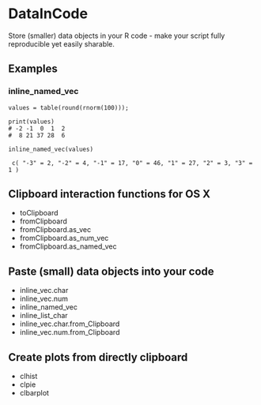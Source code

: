 # DataInCode

Store (smaller) data objects in your R code - make your script fully reproducible  yet easily sharable. 

## Examples
### inline_named_vec

``` 
values = table(round(rnorm(100))); 

print(values)
# -2 -1  0  1  2 
#  8 21 37 28  6 

inline_named_vec(values)

 c( "-3" = 2, "-2" = 4, "-1" = 17, "0" = 46, "1" = 27, "2" = 3, "3" = 1 )

```


## Clipboard interaction functions for OS X
- toClipboard
- fromClipboard
- fromClipboard.as_vec
- fromClipboard.as_num_vec
- fromClipboard.as_named_vec

## Paste (small) data objects into your code
- inline_vec.char
- inline_vec.num
- inline_named_vec
- inline_list_char
- inline_vec.char.from_Clipboard
- inline_vec.num.from_Clipboard

## Create plots from directly clipboard
- clhist
- clpie
- clbarplot